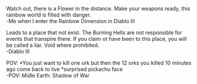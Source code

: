 Watch out, there is a Flower in the distance. Make your weapons ready, this rainbow world is filled with danger.<br>
-Me when I enter the Rainbow Dimension in Diablo III

Leads to a place that not exist. The Burning Hells are not responsible for events that transpire there. If you claim ot have been to this place, you will be called a liar. Void where prohibited.<br>
-Diablo III

POV: *You just want to kill one ork but then the 12 orks you killed 10 minutes ago come back to live
*surprised pickachu face<br>
-POV: Midle Earth: Shadow of War
